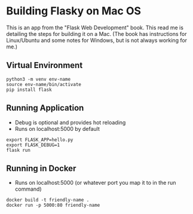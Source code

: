 # Building Flasky on Mac OS
This is an app from the "Flask Web Development" book. This read me is detailing the steps for building it on a Mac. (The book has instructions for Linux/Ubuntu and some notes for Windows, but is not always working for me.)

## Virtual Environment
```
python3 -m venv env-name
source env-name/bin/activate
pip install flask
```

## Running Application
* Debug is optional and provides hot reloading
* Runs on localhost:5000 by default
```
export FLASK_APP=hello.py
export FLASK_DEBUG=1
flask run
```

## Running in Docker
* Runs on localhost:5000 (or whatever port you map it to in the run command)
```
docker build -t friendly-name .
docker run -p 5000:80 friendly-name
```
